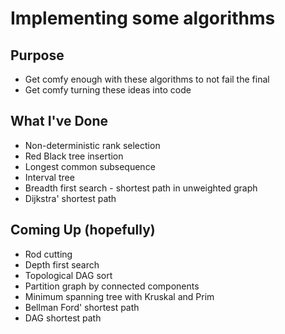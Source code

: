# Implementing some algorithms

## Purpose

- Get comfy enough with these algorithms to not fail the final
- Get comfy turning these ideas into code

## What I've Done

- Non-deterministic rank selection
- Red Black tree insertion 
- Longest common subsequence
- Interval tree
- Breadth first search - shortest path in unweighted graph
- Dijkstra' shortest path

## Coming Up (hopefully)

- Rod cutting
- Depth first search
- Topological DAG sort
- Partition graph by connected components
- Minimum spanning tree with Kruskal and Prim
- Bellman Ford' shortest path
- DAG shortest path